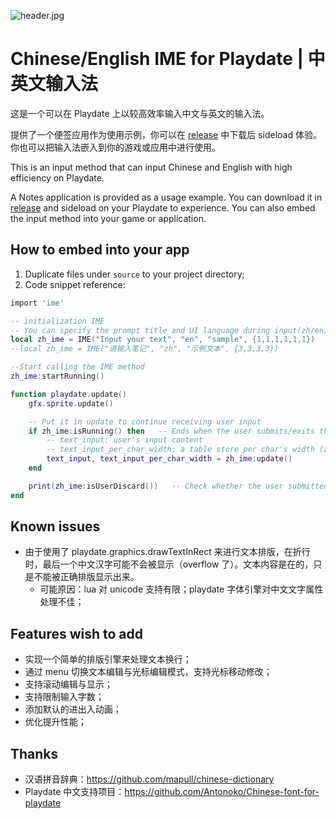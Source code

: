 ![header.jpg](https://github.com/Antonoko/playdate-chinese-IME/blob/main/__asset__/github_header.png?raw=true)

# Chinese/English IME for Playdate | 中英文输入法

这是一个可以在 Playdate 上以较高效率输入中文与英文的输入法。

提供了一个便签应用作为使用示例，你可以在 [release](https://github.com/Antonoko/playdate-chinese-IME/releases/tag/notes) 中下载后 sideload 体验。你也可以把输入法嵌入到你的游戏或应用中进行使用。

This is an input method that can input Chinese and English with high efficiency on Playdate.

A Notes application is provided as a usage example. You can download it in [release](https://github.com/Antonoko/playdate-chinese-IME/releases/tag/notes) and sideload on your Playdate to experience. You can also embed the input method into your game or application.

## How to embed into your app
1. Duplicate files under `source` to your project directory;
2. Code snippet reference:
```lua
import 'ime'

-- initialization IME
-- You can specify the prompt title and UI language during input(zh/en)
local zh_ime = IME("Input your text", "en", "sample", {1,1,1,1,1,1})
--local zh_ime = IME("请输入笔记", "zh", "示例文本", {3,3,3,3})

--Start calling the IME method
zh_ime:startRunning()

function playdate.update()
    gfx.sprite.update()

    -- Put it in update to continue receiving user input
    if zh_ime:isRunning() then   -- Ends when the user submits/exits the input method
        -- text_input: user's input content
        -- text_input_per_char_width: a table store per char's width (zh:3, en:1)
        text_input, text_input_per_char_width = zh_ime:update()
    end

    print(zh_ime:isUserDiscard())   -- Check whether the user submitted the content normally or discarded it
end
```

## Known issues
- 由于使用了 playdate.graphics.drawTextInRect 来进行文本排版，在折行时，最后一个中文汉字可能不会被显示（overflow 了）。文本内容是在的，只是不能被正确排版显示出来。
    - 可能原因：lua 对 unicode 支持有限；playdate 字体引擎对中文文字属性处理不佳；

## Features wish to add
- 实现一个简单的排版引擎来处理文本换行；
- 通过 menu 切换文本编辑与光标编辑模式，支持光标移动修改；
- 支持滚动编辑与显示；
- 支持限制输入字数；
- 添加默认的进出入动画；
- 优化提升性能；

## Thanks

- 汉语拼音辞典：https://github.com/mapull/chinese-dictionary
- Playdate 中文支持项目：https://github.com/Antonoko/Chinese-font-for-playdate